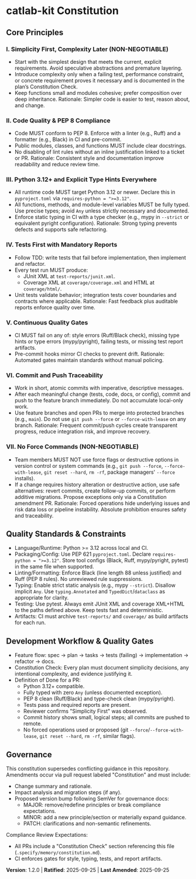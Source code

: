 <!--
Sync Impact Report
- Version change: 1.1.0 → 1.2.0
- Modified principles: Added VII. No Force Commands; tightened VI push policy
- Added sections: None (expanded Workflow & Gates content)
- Removed sections: None
- Templates requiring updates:
  ✔ .specify/templates/plan-template.md (updated: version reference + no-force gate)
  ✔ .specify/templates/tasks-template.md (updated: push requirement + no-force checklist)
  ⚠ .specify/templates/spec-template.md (no change needed)
  ⚠ .specify/templates/commands/* (not present in repo)
- Follow-up TODOs:
  - Configure branch protections for `main` (require status checks, disallow force pushes).
  - Ensure CI uploads `test-reports/` and `coverage/` artifacts on every run.
  - Enforce "no force" in CI (pre-push hook + pipeline grep/block rules).
-->

# catlab-kit Constitution

## Core Principles

### I. Simplicity First, Complexity Later (NON-NEGOTIABLE)
- Start with the simplest design that meets the current, explicit
  requirements. Avoid speculative abstractions and premature layering.
- Introduce complexity only when a failing test, performance constraint, or
  concrete requirement proves it necessary and is documented in the plan’s
  Constitution Check.
- Keep functions small and modules cohesive; prefer composition over deep
  inheritance.
Rationale: Simpler code is easier to test, reason about, and change.

### II. Code Quality & PEP 8 Compliance
- Code MUST conform to PEP 8. Enforce with a linter (e.g., Ruff) and a
  formatter (e.g., Black) in CI and pre-commit.
- Public modules, classes, and functions MUST include clear docstrings.
- No disabling of lint rules without an inline justification linked to a
  ticket or PR.
Rationale: Consistent style and documentation improve readability and reduce
review time.

### III. Python 3.12+ and Explicit Type Hints Everywhere
- All runtime code MUST target Python 3.12 or newer. Declare this in
  `pyproject.toml` via `requires-python = ">=3.12"`.
- All functions, methods, and module-level variables MUST be fully typed. Use
  precise types; avoid `Any` unless strictly necessary and documented.
- Enforce static typing in CI with a type checker (e.g., mypy in `--strict` or
  equivalent pyright configuration).
Rationale: Strong typing prevents defects and supports safe refactoring.

### IV. Tests First with Mandatory Reports
- Follow TDD: write tests that fail before implementation, then implement and
  refactor.
- Every test run MUST produce:
  - JUnit XML at `test-reports/junit.xml`.
  - Coverage XML at `coverage/coverage.xml` and HTML at `coverage/html/`.
- Unit tests validate behavior; integration tests cover boundaries and
  contracts where applicable.
Rationale: Fast feedback plus auditable reports enforce quality over time.

### V. Continuous Quality Gates
- CI MUST fail on any of: style errors (Ruff/Black check), missing type
  hints or type errors (mypy/pyright), failing tests, or missing test
  report artifacts.
- Pre-commit hooks mirror CI checks to prevent drift.
Rationale: Automated gates maintain standards without manual policing.

### VI. Commit and Push Traceability
- Work in short, atomic commits with imperative, descriptive messages.
- After each meaningful change (tests, code, docs, or config), commit and push
  to the feature branch immediately. Do not accumulate local-only work.
- Use feature branches and open PRs to merge into protected branches (e.g.,
  `main`). Do not use `git push --force` or `--force-with-lease` on any branch.
Rationale: Frequent commit/push cycles create transparent progress, reduce
integration risk, and improve recovery.

### VII. No Force Commands (NON-NEGOTIABLE)
- Team members MUST NOT use force flags or destructive options in version
  control or system commands (e.g., `git push --force`, `--force-with-lease`,
  `git reset --hard`, `rm -rf`, package managers' `--force` installs).
- If a change requires history alteration or destructive action, use safe
  alternatives: revert commits, create follow-up commits, or perform additive
  migrations. Propose exceptions only via a Constitution amendment PR.
Rationale: Forced operations hide underlying issues and risk data loss or
pipeline instability. Absolute prohibition ensures safety and traceability.

## Quality Standards & Constraints

- Language/Runtime: Python >= 3.12 across local and CI.
- Packaging/Config: Use PEP 621 `pyproject.toml`. Declare
  `requires-python = ">=3.12"`. Store tool configs (Black, Ruff, mypy/pyright,
  pytest) in the same file when supported.
- Linting/Formatting: Enforce Black (line length 88 unless justified) and Ruff
  (PEP 8 rules). No unreviewed rule suppressions.
- Typing: Enable strict static analysis (e.g., mypy `--strict`). Disallow
  implicit `Any`. Use `typing.Annotated` and `TypedDict`/`dataclass` as
  appropriate for clarity.
- Testing: Use pytest. Always emit JUnit XML and coverage XML+HTML to the
  paths defined above. Keep tests fast and deterministic.
- Artifacts: CI must archive `test-reports/` and `coverage/` as build
  artifacts for each run.

## Development Workflow & Quality Gates

- Feature flow: spec → plan → tasks → tests (failing) → implementation →
  refactor → docs.
- Constitution Check: Every plan must document simplicity decisions, any
  intentional complexity, and evidence justifying it.
- Definition of Done for a PR:
  - Python 3.12+ compatible.
  - Fully typed with zero `Any` (unless documented exception).
  - PEP 8 clean (Ruff/Black) and type-check clean (mypy/pyright).
  - Tests pass and required reports are present.
  - Reviewer confirms "Simplicity First" was observed.
  - Commit history shows small, logical steps; all commits are pushed to
    remote.
  - No forced operations used or proposed (git `--force`/`--force-with-lease`,
    `git reset --hard`, `rm -rf`, similar flags).

## Governance
<!-- Example: Constitution supersedes all other practices; Amendments require documentation, approval, migration plan -->

This constitution supersedes conflicting guidance in this repository. Amendments
occur via pull request labeled "Constitution" and must include:
- Change summary and rationale.
- Impact analysis and migration steps (if any).
- Proposed version bump following SemVer for governance docs:
  - MAJOR: remove/redefine principles or break compliance expectations.
  - MINOR: add a new principle/section or materially expand guidance.
  - PATCH: clarifications and non-semantic refinements.

Compliance Review Expectations:
- All PRs include a "Constitution Check" section referencing this file
  (`.specify/memory/constitution.md`).
- CI enforces gates for style, typing, tests, and report artifacts.

**Version**: 1.2.0 | **Ratified**: 2025-09-25 | **Last Amended**: 2025-09-25
<!-- Amended to prohibit force commands and tighten push policy. -->
